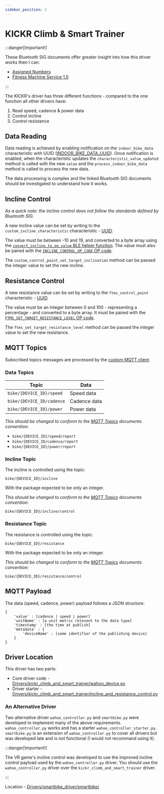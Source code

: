 ```yaml
---
sidebar_position: 2
---
```


# KICKR Climb & Smart Trainer

:::danger[Important!]

These Bluetooth SIG documents offer greater insight into how this driver works then I can:

- [Assigned Numbers](https://www.bluetooth.com/specifications/assigned-numbers/)
- [Fitness Machine Service 1.0](https://www.bluetooth.com/specifications/specs/fitness-machine-service-1-0/)

:::

The KICKR's driver has three different functions - compared to the one function all other drivers have:

1. Read speed, cadence & power data
2. Control incline
3. Control resistance

## Data Reading

Data reading is achieved by enabling notification on the `indoor_bike_data` characteristic with UUID ([INDOOR_BIKE_DATA_UUID](https://github.com/Redback-Operations/redback-smartbike-iot/blob/main/Drivers/lib/constants.py#L28)). Once notification is enabled, when the characteristic updates the `characteristic_value_updated` method is called with the new `value` and the `process_indoor_bike_data` method is called to process the new data.

The data processing is complex and the linked Bluetooth SIG documents should be investigated to understand how it works.

## Incline Control

*As a quick note: the incline control does not follow the standards defined by Bluetooth SIG.*

A new incline value can be set by writing to the `custom_incline_characteristic` characteristic - [UUID](https://github.com/Redback-Operations/redback-smartbike-iot/blob/main/Drivers/lib/constants.py#L77).

The value must be between -10 and 19, and converted to a byte array using the [`convert_incline_to_op_value` BLE helper function](https://github.com/Redback-Operations/redback-smartbike-iot/blob/main/Drivers/lib/ble_helper.py#L32). The value must also be paired with the [`INCLINE_CONTROL_OP_CODE` OP code](https://github.com/Redback-Operations/redback-smartbike-iot/blob/main/Drivers/lib/constants.py#L81).

The `custom_control_point_set_target_inclination` method can be passed the integer value to set the new incline.

## Resistance Control

A new resistance value can be set by writing to the `ftms_control_point` characteristic - [UUID](https://github.com/Redback-Operations/redback-smartbike-iot/blob/main/Drivers/lib/constants.py#L22).

The value must be an integer between 0 and 100 - representing a percentage - and converted to a byte array. It must be paired with the [`FTMS_SET_TARGET_RESISTANCE_LEVEL` OP code](https://github.com/Redback-Operations/redback-smartbike-iot/blob/main/Drivers/lib/constants.py#L56).

The `ftms_set_target_resistance_level` method can be passed the integer value to set the new resistance.

## MQTT Topics

Subscribed topics messages are processed by the [custom MQTT client](https://github.com/Redback-Operations/redback-smartbike-iot/blob/main/Drivers/kickr_climb_and_smart_trainer/mqtt_custom_client.py). 

### Data Topics

| Topic | Data |
| ---- | ---- |
| `bike/{DEVICE_ID}/speed` | Speed data |
| `bike/{DEVICE_ID/cadence` | Cadence data |
| `bike/{DEVICE_ID}/power` | Power data |

*This should be changed to conform to the [MQTT Topics](../MQTT-Topics.md) documents convention:*

- `bike/{DEVICE_ID}/speed/report`
- `bike/{DEVICE_ID/cadence/report`
- `bike/{DEVICE_ID}/power/report`

### Incline Topic

The incline is controlled using the topic:

`bike/{DEVICE_ID}/incline`

With the package expected to be only an integer.

*This should be changed to conform to the [MQTT Topics](../MQTT-Topics.md) documents convention:*

`bike/{DEVICE_ID}/incline/control`

### Resistance Topic

The resistance is controlled using the topic:

`bike/{DEVICE_ID}/resistance`

With the package expected to be only an integer.

*This should be changed to conform to the [MQTT Topics](../MQTT-Topics.md) documents convention:*

`bike/{DEVICE_ID}/resistance/control`

## MQTT Payload

The data (speed, cadence, power) payload follows a JSON structure:

```
{
    'value' : [cadence | speed | power]
    'unitName' : [a unit metric relevent to the data type]
    'timestamp' : [the time at publish]
    'metadata' : {
        'deviceName' : [some identifier of the publishing device]
    }
}
```

## Driver Location

This driver has two parts:
- Core driver code - [Drivers/kickr_climb_and_smart_trainer/wahoo_device.py](https://github.com/Redback-Operations/redback-smartbike-iot/blob/main/Drivers/kickr_climb_and_smart_trainer/wahoo_device.py)
- Driver starter - [Drivers/kickr_climb_and_smart_trainer/incline_and_resistance_control.py](https://github.com/Redback-Operations/redback-smartbike-iot/blob/main/Drivers/kickr_climb_and_smart_trainer/incline_and_resistance_control.py)

### An Alternative Driver

Two alternative driver `wahoo_controller.py` and `smartbike.py` were developed to implement many of the above requirements. `wahoo_controller.py` works and has a starter `wahoo_controller_starter.py`. `smartbike.py` is an extension of `wahoo_controller.py` to cover all drivers but was developed late and is not functional (I would not recommand using it).

:::danger[Important!]

The VR game's incline control was developed to use the improved incline control payload used by the `wahoo_controller.py` driver. You should use the `wahoo_controller.py` driver over the `kickr_climb_and_smart_trainer` driver.

:::

Location - [Drivers/smartbike_driver/smartbike/](https://github.com/Redback-Operations/redback-smartbike-iot/tree/main/Drivers/smartbike)
